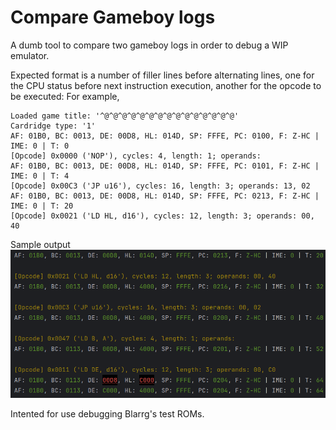 # Compare Gameboy logs
A dumb tool to compare two gameboy logs in order to debug a WIP emulator.

Expected format is a number of filler lines before alternating lines, one for the CPU status before next instruction execution, another for the opcode to be executed:
For example,

```
Loaded game title: '^@^@^@^@^@^@^@^@^@^@^@^@^@^@^@'
Cardridge type: '1'
AF: 01B0, BC: 0013, DE: 00D8, HL: 014D, SP: FFFE, PC: 0100, F: Z-HC | IME: 0 | T: 0
[Opcode] 0x0000 ('NOP'), cycles: 4, length: 1; operands: 
AF: 01B0, BC: 0013, DE: 00D8, HL: 014D, SP: FFFE, PC: 0101, F: Z-HC | IME: 0 | T: 4
[Opcode] 0x00C3 ('JP u16'), cycles: 16, length: 3; operands: 13, 02
AF: 01B0, BC: 0013, DE: 00D8, HL: 014D, SP: FFFE, PC: 0213, F: Z-HC | IME: 0 | T: 20
[Opcode] 0x0021 ('LD HL, d16'), cycles: 12, length: 3; operands: 00, 40
```

Sample output
![output](./imgs/Output.png)

Intented for use debugging Blarrg's test ROMs.